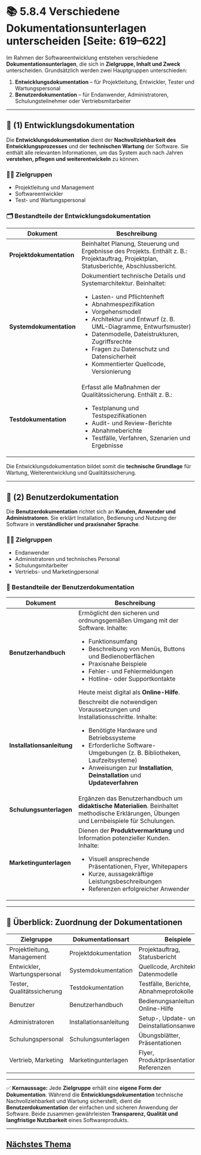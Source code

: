 # 📚 5.8.4 Verschiedene Dokumentationsunterlagen unterscheiden [Seite: 619–622]

Im Rahmen der Softwareentwicklung entstehen verschiedene **Dokumentationsunterlagen**, die sich in **Zielgruppe, Inhalt und Zweck** unterscheiden.
Grundsätzlich werden zwei Hauptgruppen unterschieden:

1. **Entwicklungsdokumentation** – für Projektleitung, Entwickler, Tester und Wartungspersonal
2. **Benutzerdokumentation** – für Endanwender, Administratoren, Schulungsteilnehmer oder Vertriebsmitarbeiter

---

## 🧱 (1) Entwicklungsdokumentation

Die **Entwicklungsdokumentation** dient der **Nachvollziehbarkeit des Entwicklungsprozesses** und der **technischen Wartung** der Software.
Sie enthält alle relevanten Informationen, um das System auch nach Jahren **verstehen, pflegen und weiterentwickeln** zu können.

### 👩‍💻 Zielgruppen

* Projektleitung und Management
* Softwareentwickler
* Test- und Wartungspersonal

### 🗂️ Bestandteile der Entwicklungsdokumentation

| **Dokument**             | **Beschreibung**                                                                                                                                                                                                                                                                                                                                                                                 |
| ------------------------ | ------------------------------------------------------------------------------------------------------------------------------------------------------------------------------------------------------------------------------------------------------------------------------------------------------------------------------------------------------------------------------------------------ |
| **Projektdokumentation** | Beinhaltet Planung, Steuerung und Ergebnisse des Projekts. Enthält z. B.: Projektauftrag, Projektplan, Statusberichte, Abschlussbericht.                                                                                                                                                                                                                                                         |
| **Systemdokumentation**  | Dokumentiert technische Details und Systemarchitektur. Beinhaltet: <ul><li>Lasten- und Pflichtenheft</li><li>Abnahmespezifikation</li><li>Vorgehensmodell</li><li>Architektur und Entwurf (z. B. UML-Diagramme, Entwurfsmuster)</li><li>Datenmodelle, Dateistrukturen, Zugriffsrechte</li><li>Fragen zu Datenschutz und Datensicherheit</li><li>Kommentierter Quellcode, Versionierung</li></ul> |
| **Testdokumentation**    | Erfasst alle Maßnahmen der Qualitätssicherung. Enthält z. B.: <ul><li>Testplanung und Testspezifikationen</li><li>Audit- und Review-Berichte</li><li>Abnahmeberichte</li><li>Testfälle, Verfahren, Szenarien und Ergebnisse</li></ul>                                                                                                                                                            |

Die Entwicklungsdokumentation bildet somit die **technische Grundlage** für Wartung, Weiterentwicklung und Qualitätssicherung.

---

## 👥 (2) Benutzerdokumentation

Die **Benutzerdokumentation** richtet sich an **Kunden, Anwender und Administratoren**.
Sie erklärt Installation, Bedienung und Nutzung der Software in **verständlicher und praxisnaher Sprache**.

### 👨‍💼 Zielgruppen

* Endanwender
* Administratoren und technisches Personal
* Schulungsmitarbeiter
* Vertriebs- und Marketingpersonal

### 📑 Bestandteile der Benutzerdokumentation

| **Dokument**               | **Beschreibung**                                                                                                                                                                                                                                                                                                               |
| -------------------------- | ------------------------------------------------------------------------------------------------------------------------------------------------------------------------------------------------------------------------------------------------------------------------------------------------------------------------------ |
| **Benutzerhandbuch**       | Ermöglicht den sicheren und ordnungsgemäßen Umgang mit der Software. Inhalte: <ul><li>Funktionsumfang</li><li>Beschreibung von Menüs, Buttons und Bedienoberflächen</li><li>Praxisnahe Beispiele</li><li>Fehler- und Fehlermeldungen</li><li>Hotline- oder Supportkontakte</li></ul> Heute meist digital als **Online-Hilfe**. |
| **Installationsanleitung** | Beschreibt die notwendigen Voraussetzungen und Installationsschritte. Inhalte: <ul><li>Benötigte Hardware und Betriebssysteme</li><li>Erforderliche Software-Umgebungen (z. B. Bibliotheken, Laufzeitsysteme)</li><li>Anweisungen zur **Installation**, **Deinstallation** und **Updateverfahren**</li></ul>                   |
| **Schulungsunterlagen**    | Ergänzen das Benutzerhandbuch um **didaktische Materialien**. Beinhaltet methodische Erklärungen, Übungen und Lernbeispiele für Schulungen.                                                                                                                                                                                    |
| **Marketingunterlagen**    | Dienen der **Produktvermarktung** und Information potenzieller Kunden. Inhalte: <ul><li>Visuell ansprechende Präsentationen, Flyer, Whitepapers</li><li>Kurze, aussagekräftige Leistungsbeschreibungen</li><li>Referenzen erfolgreicher Anwender</li></ul>                                                                     |

---

## 🧭 Überblick: Zuordnung der Dokumentationen

| **Zielgruppe**               | **Dokumentationsart**  | **Beispiele**                                  |
| ---------------------------- | ---------------------- | ---------------------------------------------- |
| Projektleitung, Management   | Projektdokumentation   | Projektauftrag, Statusbericht                  |
| Entwickler, Wartungspersonal | Systemdokumentation    | Quellcode, Architektur, Datenmodelle           |
| Tester, Qualitätssicherung   | Testdokumentation      | Testfälle, Berichte, Abnahmeprotokolle         |
| Benutzer                     | Benutzerhandbuch       | Bedienungsanleitung, Online-Hilfe              |
| Administratoren              | Installationsanleitung | Setup-, Update- und Deinstallationsanweisungen |
| Schulungspersonal            | Schulungsunterlagen    | Übungsblätter, Präsentationen                  |
| Vertrieb, Marketing          | Marketingunterlagen    | Flyer, Produktpräsentationen, Referenzen       |

---

✅ **Kernaussage:**
Jede **Zielgruppe** erhält eine **eigene Form der Dokumentation**.
Während die **Entwicklungsdokumentation** technische Nachvollziehbarkeit und Wartung sicherstellt, dient die **Benutzerdokumentation** der einfachen und sicheren Anwendung der Software. Beide zusammen gewährleisten **Transparenz, Qualität und langfristige Nutzbarkeit** eines Softwareprodukts.



---

## [Nächstes Thema](../5.9_Den_Prozess_der_Softwareentwicklung_evaluieren/5.9_Den_Prozess_der_Softwareentwicklung_evaluieren.md)